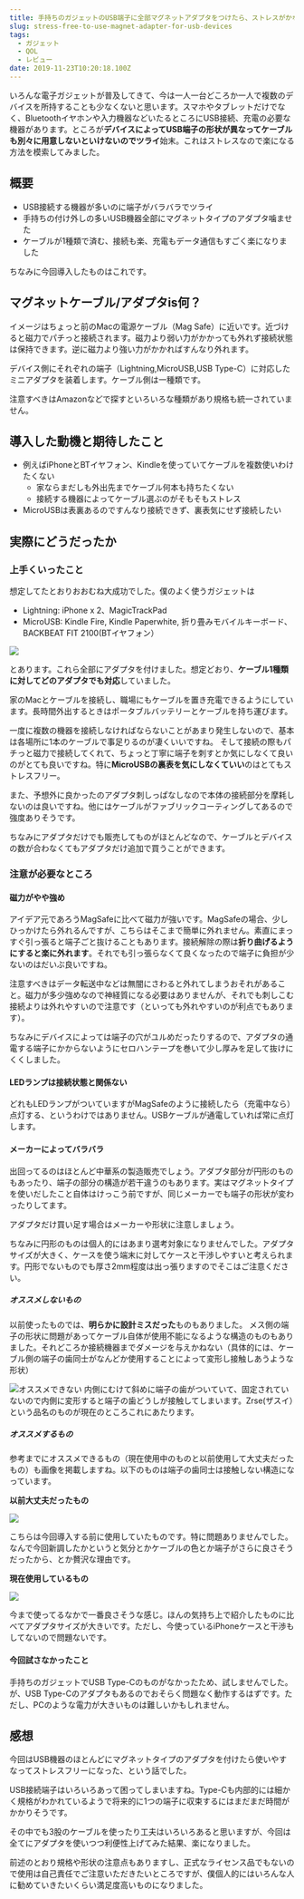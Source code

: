 ```yaml
---
title: 手持ちのガジェットのUSB端子に全部マグネットアダプタをつけたら、ストレスがかなり軽減された
slug: stress-free-to-use-magnet-adapter-for-usb-devices
tags:
  - ガジェット
  - QOL
  - レビュー
date: 2019-11-23T10:20:18.100Z
---
```

いろんな電子ガジェットが普及してきて、今は一人一台どころか一人で複数のデバイスを所持することも少なくないと思います。スマホやタブレットだけでなく、Bluetoothイヤホンや入力機器などいたるところにUSB接続、充電の必要な機器があります。ところが**デバイスによってUSB端子の形状が異なってケーブルも別々に用意しないといけないのでツライ**始末。これはストレスなので楽になる方法を模索してみました。

## 概要
+ USB接続する機器が多いのに端子がバラバラでツライ
+ 手持ちの付け外しの多いUSB機器全部にマグネットタイプのアダプタ噛ませた
+ ケーブルが1種類で済む、接続も楽、充電もデータ通信もすごく楽になりました

ちなみに今回導入したものはこれです。
<AdCard asin="B07WM1CLCB" title=" CAFELE マグネット 充電ケーブル iPhone/Android/Type-Cケーブル 3in1ケーブル LEDランプ付き 高耐久ナイロン編み 磁石 防塵 着脱式 MicroUSB+Lightning+Type-Cに対応 2m (ブラック) " image-url="https://images-na.ssl-images-amazon.com/images/I/61IDby9%2BUCL._SX679_.jpg" price="￥1,399" date="2019-11-23" searchWords="マグネット 充電ケーブル" />

## マグネットケーブル/アダプタis何？
イメージはちょっと前のMacの電源ケーブル（Mag Safe）に近いです。近づけると磁力でパチっと接続されます。磁力より弱い力がかかっても外れず接続状態は保持できます。逆に磁力より強い力がかかればすんなり外れます。

デバイス側にそれぞれの端子（Lightning,MicroUSB,USB Type-C）に対応したミニアダプタを装着します。ケーブル側は一種類です。

注意すべきはAmazonなどで探すといろいろな種類があり規格も統一されていません。

## 導入した動機と期待したこと
+ 例えばiPhoneとBTイヤフォン、Kindleを使っていてケーブルを複数使いわけたくない
  + 家ならまだしも外出先までケーブル何本も持ちたくない
  + 接続する機器によってケーブル選ぶのがそもそもストレス
+ MicroUSBは表裏あるのですんなり接続できず、裏表気にせず接続したい

## 実際にどうだったか
### 上手くいったこと
想定してたとおりおおむね大成功でした。僕のよく使うガジェットは
+ Lightning: iPhone x 2、MagicTrackPad
+ MicroUSB: Kindle Fire, Kindle Paperwhite, 折り畳みモバイルキーボード、BACKBEAT FIT 2100(BTイヤフォン）

![](https://lh3.googleusercontent.com/bSOavYtGGCIgsEPOq8OIfRO372LwvEIWD0F_JB-yDBdfZnbqOrVlZ-f1hCKblLV-Nnf5urggoOvDHw_9Sjds4jxGyRaD664UpZitZ4OQBdoMCOlWBqG9zC9BN1aFgNnaNjZ8INyypv4l3vUxsZMISvcF1Tqbcqltx9z06ojSxTJzcfW3QmceuPjh8oCzR19aAaKhTko1iU-f5Vbn_7AoHN_CTrb-0oa0uSE8PYFnVAZd0I9aJqixKQ1xQ95cgKufWIeTakJb84H9uorHRvhxnw5UZq8txoMqYl5rQ_6ugGmYuPGu0JG24BiPYVLazrSjGruilF4tMVwc9o4w0u2629LKNk9h3hPH4mefrmiKFO_kT0xFy9_pS-1FLcVA5wXPCe7H78kpwC9OZOYosZDYmbWvP4xCCbcOVHKzzYOQv2Icmw1jxOfq8MZM8HKb2qS-_MACknpBuIC6O-NKKwCstljzN0vx9fZVdtmFjDbX3kI0DbnRQ6fOn2FkBANj_WMna8rLKiOV-q17GNhv49u-yUkzIJKvHgnyHrXtE7rfFDqM59T7yJ5Z4nIlZ9QtvpXYMK8XKk1izAZ8lus8zN0ojYRUC9ikIS3bTX_9dIRcPKoHWQCEN1Y6DhJkQASu5k6Np9n6mqO1b7IcVBO9kbVVxk3kTTRAF2WShW0TPOsvlts0B5e6ssbxrf3qyPmpLfoaLjbZOhqdNUM0Ot0CwHcsk1ASFDPPj5V7WSa6InHh9hK_oGQ=w800-h600-no)


とあります。これら全部にアダプタを付けました。想定どおり、**ケーブル1種類に対してどのアダプタでも対応**していました。

家のMacとケーブルを接続し、職場にもケーブルを置き充電できるようにしています。長時間外出するときはポータブルバッテリーとケーブルを持ち運びます。

一度に複数の機器を接続しなければならないことがあまり発生しないので、基本は各場所に1本のケーブルで事足りるのが凄くいいですね。
そして接続の際もパチっと磁力で接続してくれて、ちょっと丁寧に端子を刺すとか気にしなくて良いのがとても良いですね。特に**MicroUSBの裏表を気にしなくていい**のはとてもストレスフリー。

また、予想外に良かったのアダプタ刺しっぱなしなので本体の接続部分を摩耗しないのは良いですね。他にはケーブルがファブリックコーティングしてあるので強度ありそうです。

ちなみにアダプタだけでも販売してものがほとんどなので、ケーブルとデバイスの数が合わなくてもアダプタだけ追加で買うことができます。

### 注意が必要なところ
#### 磁力がやや強め
アイデア元であろうMagSafeに比べて磁力が強いです。MagSafeの場合、少しひっかけたら外れるんですが、こちらはそこまで簡単に外れません。素直にまっすぐ引っ張ると端子ごと抜けることもあります。接続解除の際は**折り曲げるようにすると楽に外れます**。それでも引っ張らなくて良くなったので端子に負担が少ないのはだいぶ良いですね。

注意すべきはデータ転送中などは無闇にさわると外れてしまうおそれがあること。磁力が多少強めなので神経質になる必要はありませんが、それでも刺しこむ接続よりは外れやすいので注意です（といっても外れやすいのが利点でもあります）。

ちなみにデバイスによっては端子の穴がユルめだったりするので、アダプタの通電する端子にかからないようにセロハンテープを巻いて少し厚みを足して抜けにくくしました。

#### LEDランプは接続状態と関係ない
どれもLEDランプがついていますがMagSafeのように接続したら（充電中なら）点灯する、というわけではありません。USBケーブルが通電していれば常に点灯します。

#### メーカーによってバラバラ
出回ってるのはほとんど中華系の製造販売でしょう。アダプタ部分が円形のものもあったり、端子の部分の構造が若干違うのもあります。実はマグネットタイプを使いだしたこと自体はけっこう前ですが、同じメーカーでも端子の形状が変わったりしてます。

アダプタだけ買い足す場合はメーカーや形状に注意しましょう。

ちなみに円形のものは個人的にはあまり選考対象になりませんでした。アダプタサイズが大きく、ケースを使う端末に対してケースと干渉しやすいと考えられます。円形でないものでも厚さ2mm程度は出っ張りますのでそこはご注意ください。

##### オススメしないもの
以前使ったものでは、**明らかに設計ミスだった**ものもありました。
メス側の端子の形状に問題があってケーブル自体が使用不能になるような構造のものもありました。それどころか接続機器までダメージを与えかねない（具体的には、ケーブル側の端子の歯同士がなんどか使用することによって変形し接触しあうような形状）

![オススメできない](https://lh3.googleusercontent.com/CnDGb8pMA8hVpxpFH8H11kxZMbjePkiFWCnE6VHpTBbWv87V387QWMqqawHWdsw0IWh5NLQSlvGL8kt_vYmQEw-GZaOLfkiisz42SS9_xycsXxrZt7SObdbJcB6fa-R4JC48HAPjfRaJWG9XRALYuraDYzlAYIqT5zXtmV6Nh5Uv42k6Wnb-42Phspe_awiwry65VAz6jO5WCRxkoqYky_dy6TRDw0TF2RrABqPtoHcbfqIqWjsjHItpNcNntOSZb0jruvtSn4VKF2Ha6MHGgquzHbMaB3n9llU6tu6Ylpe1gHKZEZTYFPIgCIcMdutmgRZZjr-YIWZ_rs_q4HnsaJUwNUUIWUiW-4n-ggXuVqgolIKsnL5sVN7aHqVeQWdU5s95LmkNwTdtHbTy0loLQuJQ9AYR0UYmBMg8_AnTf1nyN77uqwRLdGBkaAMjUHI2Us4VMCd8-cKdz5pGhxQABA7tbD_eFj8eZsHxIStDOyre_0fAZhWxqWl9OPMN-7gSjGPSFOMT2k7RCsbgMifEOOJI3P1TKG6Fel2S27Am1TU9D2f-CRNln0iXyH2jZxPcPqPl9Ksz9-eycSK23dXTX6dU-wcNlWGU_Mft_MaUg3CpdkOjiCAV53UMY7zw0NnaGp2680JD2jpXp96Hd28j1v_gHR8ofARbsLeRM7D741CTE1o_ds1j2cNz4bvddGvi_L7SpHuIkvCRnuaFwFQsxBwzv_xkf7fU-eEDboOU-EmpRZU=w600-h515-no)
内側にむけて斜めに端子の歯がついていて、固定されていないので内側に変形すると端子の歯どうしが接触してしまいます。Zrse(ザスイ）という品名のものが現在のところこれにあたります。


##### オススメするもの
参考までにオススメできるもの（現在使用中のものと以前使用して大丈夫だったもの）も画像を掲載しますね。以下のものは端子の歯同士は接触しない構造になっています。

**以前大丈夫だったもの**

![](https://lh3.googleusercontent.com/2fLYirZ_pIL2zHqV-_pse85PFwvaP_IZnNgZMAFgZnbcxACs0R5q9wVg8KwjN93DQjBZWAwFtVDUfoac8wRMCqZ8ciuRvMawkvGYPxdk_w-jPS5Kz4zpwlm8KxycPNNH7iKtJ3j8YTDlGcC8uRrrmOIOBKXSRRzdSR_6tInsiOT_quK8l5GHeBnVK1PjmP2A8wj6J2VZRJatXanqC4AmI9RKzo-RBVJXfCgAR-J2RM00XqVe8oSd4EfSUkjBFrxQTUyuLxs6LG_c2gbrK69qKEc7NdbYQiM34AyU8LCYArlrWguAM6pfZQAJFnl4ofXCpFWhmUI2inySIUkgNnzQEQBqQeYOTckV32lEYO4gQzlSvosMgUjJU6tsjJO7EsrRXX9rwdG1fvZuHR06J-FSVZQU8tj0crq61J65EPK_D63W0Lld4Y2iQ-_y210qfrxRbsLqJwNO8JaaDrQy62IImj7y0wHEXHdElpFSTJGq8mWMWuiHGKG7rST40JfRX6djQYKyAXd8jKjBylNuTs70nEwKo8AYwaeUeq5NBNynEZC8QAOx-yr73Ffe5Tx_eHJleC3nZpPndog86K7sLDpZUAYX-LXn28U5OevQGuKQoc_CN22EILoCJKOGtUFVwQQPyUjNfvFVPy2snbw8ZDq-oWDfEXV3vtqTlE1yrFvOahjozFXHHEEsoUm3a18Kv1oi8UtR5eC76UxEeBCc2jZVnNm1JTTrtHesaQ7dPKEo8ao_huA=w600-h190-no)

こちらは今回導入する前に使用していたものです。特に問題ありませんでした。なんで今回新調したかというと気分とかケーブルの色とか端子がさらに良さそうだったから、とか贅沢な理由です。

**現在使用しているもの**

![](https://lh3.googleusercontent.com/ymshuu2iG-d9tkvWUf5pxB-SYMaDiF0VNniI2-uSm-3u0GW5Kext-zLzEadI6A1FPDm0Pc5AO0TU9PfEK7XKyZUu7LiaJHeBRbwJ1PftExgXaJ7chDr3RFU2GLmNrBGg5YFvTEU8ZCP8Dq__K0kKbT4kDrNCDkaao0gNKxO9M1VCgH5CXgJp-p1odV5WNd7gJCyp_9vLv5GCfu2Qf5qZkxd-X3I2_sFFgJNorVk3EGx6m7Wv3M-i8CKYLBy73dl4un6NokQIu_-thx81pCZO7Um7E3y3iA6sjSzFzZZZrm_xwmmEL4GQcXr9B9kysiHL-pmblxFtikfGfXaVilvbCno9keVtcQlMVv9IY0zS87IAha2QQ2DeBXWzDlpo0LAXsj39smp5ePdb2vtew3ozlpYaOdqpRp1vkHfm4ndIWGPC8PBiSO9h4FRvcXkAdnIGJijtt_bkVNCoMoUsKlA7LPQgr_UFnPidUw4kacuupMNh_6bApX4xQIiAixQoqdD3WyqWkQmjNRtRDwm-gtqBIF8H7g3IZ7o3WCdePLo5oEFiKmt7udNSecyvCHpt_BjbEz1BxYmPcp2srWIBGbu_mBCB2EuaLKUArrXZNdbhy7UHu4WUS-SDuRwX_Az_X33P0g9hQ3aO5iO9-C1BbbfetOZVRBDK7oht2Ku1jUHPmxtr4iEFzOsSrml29djD-_DdpoSNLeZ1OIjNAOgZHQrOzCEnkPi0NdR6ZXymkbWKYKv_oyY=w600-h249-no)

今まで使ってるなかで一番良さそうな感じ。ほんの気持ち上で紹介したものに比べてアダプタサイズが大きいです。ただし、今使っているiPhoneケースと干渉もしてないので問題ないです。

#### 今回試さなかったこと
手持ちのガジェットでUSB Type-Cのものがなかったため、試しませんでした。が、USB Type-Cのアダプタもあるのでおそらく問題なく動作するはずです。ただし、PCのような電力が大きいものは難しいかもしれません。

## 感想
今回はUSB機器のほとんどにマグネットタイプのアダプタを付けたら使いやすなってストレスフリーになった、という話でした。

<AdCard asin="B07WM1CLCB" title=" CAFELE マグネット 充電ケーブル iPhone/Android/Type-Cケーブル 3in1ケーブル LEDランプ付き 高耐久ナイロン編み 磁石 防塵 着脱式 MicroUSB+Lightning+Type-Cに対応 2m (ブラック) " image-url="https://images-na.ssl-images-amazon.com/images/I/61IDby9%2BUCL._SX679_.jpg" price="￥1,399" date="2019-11-23" searchWords="マグネット 充電ケーブル" />

USB接続端子はいろいろあって困ってしまいますね。Type-Cも内部的には細かく規格がわかれているようで将来的に1つの端子に収束するにはまだまだ時間がかかりそうです。

その中でも3股のケーブルを使ったり工夫はいろいろあると思いますが、今回は全てにアダプタを使いつつ利便性上げてみた結果、楽になりました。

前述のとおり規格や形状の注意点もありますし、正式なライセンス品でもないので使用は自己責任でご注意いただきたいところですが、僕個人的にはいろんな人に勧めていきたいくらい満足度高いものになりました。
